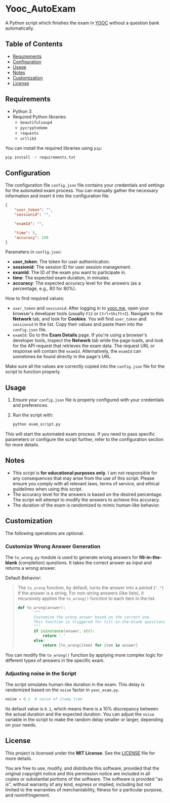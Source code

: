 # Yooc_AutoExam

A Python script which finishes the exam in [YOOC](https://www.yooc.me/) without a question bank automatically.

## Table of Contents
- [Requirements](#requirements)
- [Configuration](#configuration)
- [Usage](#usage)
- [Notes](#notes)
- [Customization](#customization)
- [License](#license)

## Requirements

- Python 3
- Required Python libraries:
  - `beautifulsoup4`
  - `pycryptodome`
  - `requests`
  - `urllib3`

You can install the required libraries using `pip`:

```bash
pip install -r requirements.txt
```

## Configuration

The configuration file `config.json` file contains your credentials and settings for the automated exam process. You can manually gather the necessary information and insert it into the configuration file.

```json
{
    "user_token": "",
    "sessionid": "",

    "examId": "",

    "time": 5,
    "accuracy": 100
}
```

Parameters in `config.json`:

- **user_token**: The token for user authentication.
- **sessionid**: The session ID for user session management.
- **examId**: The ID of the exam you want to participate in.
- **time**: The expected exam duration, in minutes.
- **accuracy**: The expected accuracy level for the answers (as a percentage, e.g., 80 for 80%).

How to find required values:

- `user_token` and `sessionid`:
   After logging in to [yooc.me](https://yooc.me/mobile/dashboard), open your browser's developer tools (usually `F12` or `Ctrl+Shift+I`). Navigate to the **Network** tab, and look for **Cookies**. You will find `user_token` and `sessionid` in the list. Copy their values and paste them into the `config.json` file.
- `examId`:
   Go to the **Exam Details** page. If you're using a browser's developer tools, inspect the **Network** tab while the page loads, and look for the API request that retrieves the exam data. The request URL or response will contain the `examId`. Alternatively, the `examId` can sometimes be found directly in the page's URL.

Make sure all the values are correctly copied into the `config.json` file for the script to function properly.

## Usage

1. Ensure your `config.json` file is properly configured with your credentials and preferences.

2. Run the script with:

   ```bash
   python exam_script.py
   ```

This will start the automated exam process. If you need to pass specific parameters or configure the script further, refer to the configuration section for more details.

## Notes

- This script is **for educational purposes only**. I am not responsible for any consequences that may arise from the use of this script. Please ensure you comply with all relevant laws, terms of service, and ethical guidelines when using this script.
- The accuracy level for the answers is based on the desired percentage. The script will attempt to modify the answers to achieve this accuracy.
- The duration of the exam is randomized to mimic human-like behavior.

## Customization

The following operations are optional.

### Customize Wrong Answer Generation

The `to_wrong.py` module is used to generate wrong answers for **fill-in-the-blank** (completion) questions. It takes the correct answer as input and returns a wrong answer.

Default Behavior:

> The `to_wrong` function, by default, turns the answer into a period (`"."`) if the answer is a string. For non-string answers (like lists), it recursively applies the `to_wrong()` function to each item in the list.
>
> ```python
> def to_wrong(answer):
>        """
>        Customize the wrong answer based on the correct one.
>        This function is triggered for fill-in-the-blank questions.
>        """
>        if isinstance(answer, str):
>            return '.'
>        else:
>            return [to_wrong(item) for item in answer]
>    ```

You can modify the `to_wrong()` function by applying more complex logic for different types of answers in the specific exam.

### Adjusting noise in the Script

The script simulates human-like duration in the exam. This delay is randomized based on the `noise` factor in `yooc_exam.py`.

```python
noise = 0.1  # noise of sleep time
```

Its default value is `0.1`, which means there is a 10% discrepancy between the actual duration and the expected duration. You can adjust the `noise` variable in the script to make the random delay smaller or larger, depending on your needs.

## License

This project is licensed under the **MIT License**. See the [LICENSE](./LICENSE) file for more details.

You are free to use, modify, and distribute this software, provided that the original copyright notice and this permission notice are included in all copies or substantial portions of the software. The software is provided "as is", without warranty of any kind, express or implied, including but not limited to the warranties of merchantability, fitness for a particular purpose, and noninfringement.
